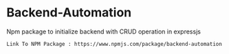 # Backend-Automation

Npm package to initialize backend with CRUD operation in expressjs

```
Link To NPM Package : https://www.npmjs.com/package/backend-automation

```

